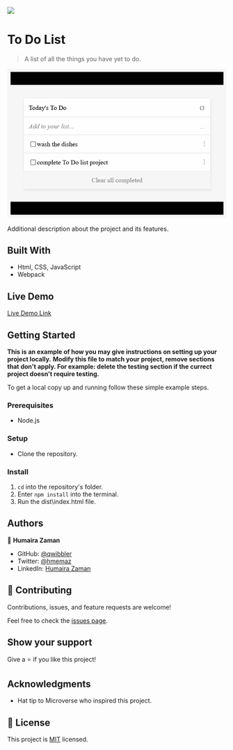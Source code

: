![](https://img.shields.io/badge/Microverse-blueviolet)

# To Do List

> A list of all the things you have yet to do.

![screenshot](./Screenshot.png)

Additional description about the project and its features.

## Built With

- Html, CSS, JavaScript
- Webpack

## Live Demo

[Live Demo Link](https://qwibbler.github.io/todo-list/)


## Getting Started

**This is an example of how you may give instructions on setting up your project locally.**
**Modify this file to match your project, remove sections that don't apply. For example: delete the testing section if the currect project doesn't require testing.**


To get a local copy up and running follow these simple example steps.

### Prerequisites
- Node.js

### Setup
- Clone the repository.

### Install
1. `cd` into the repository's folder.
2. Enter `npm install` into the terminal.
3. Run the dist\index.html file.

## Authors

👤 **Humaira Zaman**

- GitHub: [@qwibbler](https://github.com/qwibbler)
- Twitter: [@hmemaz](https://twitter.com/hmemaz)
- LinkedIn: [Humaira Zaman](https://www.linkedin.com/in/hmemaz1994/)

## 🤝 Contributing

Contributions, issues, and feature requests are welcome!

Feel free to check the [issues page](../../issues/).

## Show your support

Give a ⭐️ if you like this project!

## Acknowledgments

- Hat tip to Microverse who inspired this project.

## 📝 License

This project is [MIT](./LICENSE) licensed.
